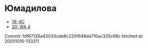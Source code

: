 # Юмадилова
- [19: AC](19.md)
- [20: WA 4](20.md)

Commit: fdf67126a42033cde8c220f648da710ac325c68c
 fetched at: 20201016-133311
